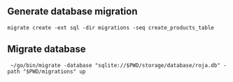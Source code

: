 ## Generate database migration
```
migrate create -ext sql -dir migrations -seq create_products_table
```
## Migrate database
```
 ~/go/bin/migrate -database "sqlite://$PWD/storage/database/roja.db" -path "$PWD/migrations" up 
 ```